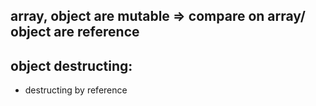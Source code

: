 ## array, object are mutable => compare on array/ object are reference

## object destructing: 
 - destructing by reference

